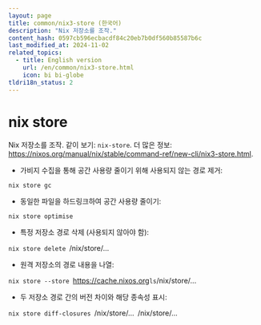 ```yaml
---
layout: page
title: common/nix3-store (한국어)
description: "Nix 저장소를 조작."
content_hash: 0597cb596ecbacdf84c20eb7b0df560b85587b6c
last_modified_at: 2024-11-02
related_topics:
  - title: English version
    url: /en/common/nix3-store.html
    icon: bi bi-globe
tldri18n_status: 2
---
```

# nix store

Nix 저장소를 조작.
같이 보기: `nix-store`.
더 많은 정보: <https://nixos.org/manual/nix/stable/command-ref/new-cli/nix3-store.html>.

- 가비지 수집을 통해 공간 사용량 줄이기 위해 사용되지 않는 경로 제거:

`nix store gc`

- 동일한 파일을 하드링크하여 공간 사용량 줄이기:

`nix store optimise`

- 특정 저장소 경로 삭제 (사용되지 않아야 함):

`nix store delete `<span class="tldr-var badge badge-pill bg-dark-lm bg-white-dm text-white-lm text-dark-dm font-weight-bold">/nix/store/...</span>

- 원격 저장소의 경로 내용을 나열:

`nix store --store `<span class="tldr-var badge badge-pill bg-dark-lm bg-white-dm text-white-lm text-dark-dm font-weight-bold">https://cache.nixos.org</span>` ls `<span class="tldr-var badge badge-pill bg-dark-lm bg-white-dm text-white-lm text-dark-dm font-weight-bold">/nix/store/...</span>

- 두 저장소 경로 간의 버전 차이와 해당 종속성 표시:

`nix store diff-closures `<span class="tldr-var badge badge-pill bg-dark-lm bg-white-dm text-white-lm text-dark-dm font-weight-bold">/nix/store/...</span>` `<span class="tldr-var badge badge-pill bg-dark-lm bg-white-dm text-white-lm text-dark-dm font-weight-bold">/nix/store/...</span>
